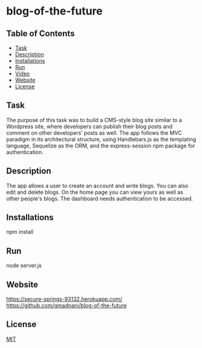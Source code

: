 # blog-of-the-future

## Table of Contents
- [Task](#task)
- [Description](#description)
- [Installations](#installations)
- [Run](#run)
- [Video](#video)
- [Website](#website)
- [License](#license)

## Task
The purpose of this task was to build a CMS-style blog site similar to a Wordpress site, where developers can publish their blog posts and comment on other developers’ posts as well. The app follows the MVC paradigm in its architectural structure, using Handlebars.js as the templating language, Sequelize as the ORM, and the express-session npm package for authentication.

## Description 
The app allows a user to create an account and write blogs. You can also edit and delete blogs. On the home page you can view yours as well as other people's blogs. The dashboard needs authentication to be accessed. 

## Installations
npm install

## Run
node server.js


## Website
https://secure-springs-93132.herokuapp.com/
https://github.com/gmadnani/blog-of-the-future

## License
[MIT](https://choosealicense.com/licenses/mit/)